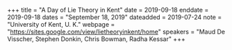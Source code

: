 +++
title = "A Day of Lie Theory in Kent"
date = 2019-09-18
enddate = 2019-09-18
dates = "September 18, 2019"
dateadded = 2019-07-24
note = "University of Kent, U. K."
webpage = "https://sites.google.com/view/lietheoryinkent/home"
speakers = "Maud De Visscher, Stephen Donkin, Chris Bowman, Radha Kessar"
+++
